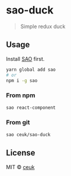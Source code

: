 # sao-duck

> Simple redux duck

## Usage

Install [SAO](https://github.com/saojs/sao) first.

```bash
yarn global add sao
# or
npm i -g sao
```

### From npm

```bash
sao react-component
```

### From git

```bash
sao ceuk/sao-duck
```

## License

MIT &copy; [ceuk](ceuk.dev)
